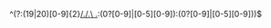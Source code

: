 ^(?:(19|20)[0-9]{2}[\/.](0?[1-9]|1[012])[\/.](0?[1-9]|[12][0-9]|3[01])[\ .](0?[0-9]|1[0-9]|2[1-3]):(0?[0-9]|[0-5][0-9]):(0?[0-9]|[0-5][0-9]))$